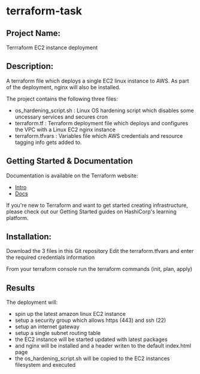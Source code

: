 # terraform-task

Project Name:
------------------------------------------------------------------------------------------------------------------------------------
Terrraform EC2 instance deployment


Description:
------------------------------------------------------------------------------------------------------------------------------------
A terraform file which deploys a single EC2 linux instance to AWS.
As part of the deployment, nginx will also be installed.

The project contains the following three files:

- os_hardening_script.sh : Linux OS hardening script which disables some uncessary services and secures cron
- terraform.tf           : Terraform deployment file which deploys and configures the VPC with a Linux EC2 nginx instance
- terraform.tfvars      : Variables file which AWS credentials and resource tagging info gets added to.


Getting Started & Documentation
------------------------------------------------------------------------------------------------------------------------------------
Documentation is available on the Terraform website:

- [Intro](https://www.terraform.io/intro/index.html)
- [Docs](https://www.terraform.io/docs/index.html)


If you're new to Terraform and want to get started creating infrastructure, please check out our Getting Started guides on HashiCorp's learning platform. 

Installation:
-------------------------------------------------------------------------------------------------------------------------------------
Download the 3 files in this Git repository
Edit the terraform.tfvars and enter the required credentials information

From your terraform console run the terraform commands (init, plan, apply)




Results
-------------------------------------------------------------------------------------------------------------------------------------
The deployment will:
- spin up the latest amazon linux EC2 instance
- setup a security group which allows https (443) and ssh (22)
- setup an internet gateway
- setup a single subnet routing table
- the EC2 instance will be started updated with latest packages
- and nginx will be installed and a header writen to the default index.html page
- the os_hardening_script.sh will be copied to the EC2 instances filesystem and executed

